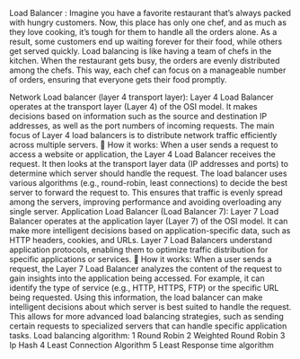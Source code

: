 Load Balancer : 
Imagine you have a favorite restaurant that’s always packed with hungry customers. Now, this place has only one chef, and as much as they love cooking, it’s tough for them to handle all the orders alone. As a result, some customers end up waiting forever for their food, while others get served quickly.
Load balancing is like having a team of chefs in the kitchen. When the restaurant gets busy, the orders are evenly distributed among the chefs. This way, each chef can focus on a manageable number of orders, ensuring that everyone gets their food promptly.


Network Load balancer (layer 4 transport layer):
Layer 4 Load Balancer operates at the transport layer (Layer 4) of the OSI model. It makes decisions based on information such as the source and destination IP addresses, as well as the port numbers of incoming requests. The main focus of Layer 4 load balancers is to distribute network traffic efficiently across multiple servers.
🔑 How it works:
When a user sends a request to access a website or application, the Layer 4 Load Balancer receives the request. It then looks at the transport layer data (IP addresses and ports) to determine which server should handle the request. The load balancer uses various algorithms (e.g., round-robin, least connections) to decide the best server to forward the request to. This ensures that traffic is evenly spread among the servers, improving performance and avoiding overloading any single server.
Application Load Balancer (Load Balancer 7):
Layer 7 Load Balancer operates at the application layer (Layer 7) of the OSI model. It can make more intelligent decisions based on application-specific data, such as HTTP headers, cookies, and URLs. Layer 7 Load Balancers understand application protocols, enabling them to optimize traffic distribution for specific applications or services.
🔑 How it works:
When a user sends a request, the Layer 7 Load Balancer analyzes the content of the request to gain insights into the application being accessed. For example, it can identify the type of service (e.g., HTTP, HTTPS, FTP) or the specific URL being requested. Using this information, the load balancer can make intelligent decisions about which server is best suited to handle the request. This allows for more advanced load balancing strategies, such as sending certain requests to specialized servers that can handle specific application tasks.
Load balancing algorithm:
1 Round Robin 
2 Weighted Round Robin
3 Ip Hash 
4 Least Connection Algorithm
5 Least Response time algorithm 

